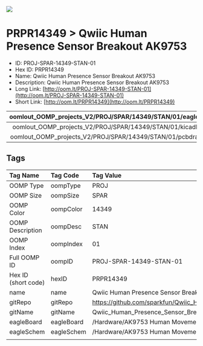 


  
![][im]
# PRPR14349 > Qwiic Human Presence Sensor Breakout AK9753

- ID: PROJ-SPAR-14349-STAN-01
- Hex ID: PRPR14349
- Name: Qwiic Human Presence Sensor Breakout AK9753
- Description: Qwiic Human Presence Sensor Breakout AK9753
- Long Link: [http://oom.lt/PROJ-SPAR-14349-STAN-01](http://oom.lt/PROJ-SPAR-14349-STAN-01)
- Short Link: [http://oom.lt/PRPR14349](http://oom.lt/PRPR14349)
  

|oomlout_OOMP_projects_V2/PROJ/SPAR/14349/STAN/01/eagleImage.png|oomlout_OOMP_projects_V2/PROJ/SPAR/14349/STAN/01/eagleSchemImage.png|oomlout_OOMP_projects_V2/PROJ/SPAR/14349/STAN/01/kicadPcb3dFront.png|oomlout_OOMP_projects_V2/PROJ/SPAR/14349/STAN/01/kicadPcb3dBack.png|
| :---: | :---: | :---: | :---: |
|oomlout_OOMP_projects_V2/PROJ/SPAR/14349/STAN/01/kicadPcb3d.png|oomlout_OOMP_projects_V2/PROJ/SPAR/14349/STAN/01/bomBack.png|oomlout_OOMP_projects_V2/PROJ/SPAR/14349/STAN/01/bomFront.png|oomlout_OOMP_projects_V2/PROJ/SPAR/14349/STAN/01/pcbdraw.svg|
|oomlout_OOMP_projects_V2/PROJ/SPAR/14349/STAN/01/pcbdrawBack.svg||||

## Tags
  

|Tag Name|Tag Code|Tag Value|
| :--- | :--- | :--- |
|OOMP Type|oompType|PROJ|
|OOMP Size|oompSize|SPAR|
|OOMP Color|oompColor|14349|
|OOMP Description|oompDesc|STAN|
|OOMP Index|oompIndex|01|
|Full OOMP ID|oompID|PROJ-SPAR-14349-STAN-01|
|Hex ID (short code)|hexID|PRPR14349|
|name|name|Qwiic Human Presence Sensor Breakout AK9753|
|gitRepo|gitRepo|https://github.com/sparkfun/Qwiic_Human_Presence_Sensor_Breakout_AK9753|
|gitName|gitName|Qwiic_Human_Presence_Sensor_Breakout_AK9753|
|eagleBoard|eagleBoard|/Hardware/AK9753 Human Movement Sensor.brd|
|eagleSchem|eagleSchem|/Hardware/AK9753 Human Movement Sensor.sch|
||||



[im]: PROJ/SPAR/14349/STAN/01/kicadPcb3d_450.png
